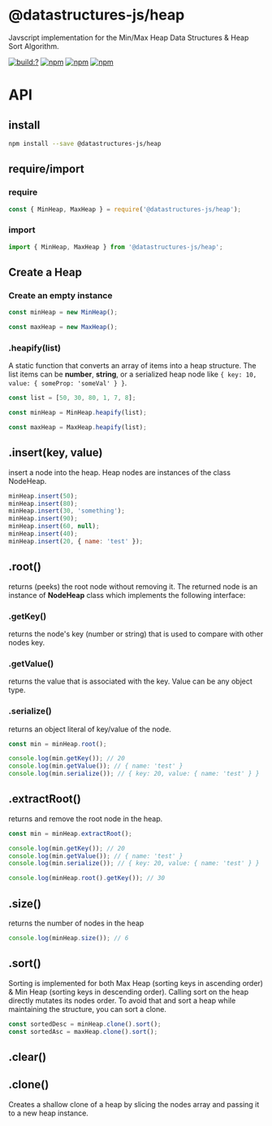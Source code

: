 # @datastructures-js/heap
Javscript implementation for the Min/Max Heap Data Structures & Heap Sort Algorithm.

[![build:?](https://travis-ci.org/datastructures-js/heap.svg?branch=master)](https://travis-ci.org/datastructures-js/heap) 
[![npm](https://img.shields.io/npm/v/@datastructures-js/heap.svg)](https://www.npmjs.com/package/@datastructures-js/heap)
[![npm](https://img.shields.io/npm/dm/@datastructures-js/heap.svg)](https://www.npmjs.com/package/@datastructures-js/heap) [![npm](https://img.shields.io/badge/node-%3E=%206.0-blue.svg)](https://www.npmjs.com/package/@datastructures-js/heap)

# API

## install
```sh
npm install --save @datastructures-js/heap
```

## require/import
### require
```js
const { MinHeap, MaxHeap } = require('@datastructures-js/heap');
```

### import
```js
import { MinHeap, MaxHeap } from '@datastructures-js/heap';
```

## Create a Heap

### Create an empty instance
```js
const minHeap = new MinHeap();

const maxHeap = new MaxHeap();
```

### .heapify(list)
A static function that converts an array of items into a heap structure. The list items can be **number**, **string**, or a serialized heap node like `{ key: 10, value: { someProp: 'someVal' } }`.

```js
const list = [50, 30, 80, 1, 7, 8];

const minHeap = MinHeap.heapify(list);

const maxHeap = MaxHeap.heapify(list);
```

## .insert(key, value)
insert a node into the heap. Heap nodes are instances of the class NodeHeap.
```js
minHeap.insert(50);
minHeap.insert(80);
minHeap.insert(30, 'something');
minHeap.insert(90);
minHeap.insert(60, null);
minHeap.insert(40);
minHeap.insert(20, { name: 'test' });
```

## .root()
returns (peeks) the root node without removing it. The returned node is an instance of **NodeHeap** class which implements the following interface:

### .getKey()
returns the node's key (number or string) that is used to compare with other nodes key.

### .getValue()
returns the value that is associated with the key. Value can be any object type.

### .serialize()
returns an object literal of key/value of the node.

```js
const min = minHeap.root();

console.log(min.getKey()); // 20
console.log(min.getValue()); // { name: 'test' }
console.log(min.serialize()); // { key: 20, value: { name: 'test' } }
```

## .extractRoot()
returns and remove the root node in the heap.

```js
const min = minHeap.extractRoot();

console.log(min.getKey()); // 20
console.log(min.getValue()); // { name: 'test' }
console.log(min.serialize()); // { key: 20, value: { name: 'test' } }

console.log(minHeap.root().getKey()); // 30
```

## .size()
returns the number of nodes in the heap
```js
console.log(minHeap.size()); // 6
```

## .sort()
Sorting is implemented for both Max Heap (sorting keys in ascending order) & Min Heap (sorting keys in descending order). Calling sort on the heap directly mutates its nodes order. To avoid that and sort a heap while maintaining the structure, you can sort a clone.

```js
const sortedDesc = minHeap.clone().sort();
const sortedAsc = maxHeap.clone().sort();
```
## .clear()

## .clone()
Creates a shallow clone of a heap by slicing the nodes array and passing it to a new heap instance. 
